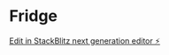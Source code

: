 # Fridge

[Edit in StackBlitz next generation editor ⚡️](https://stackblitz.com/~/github.com/Sam-64/Fridge)